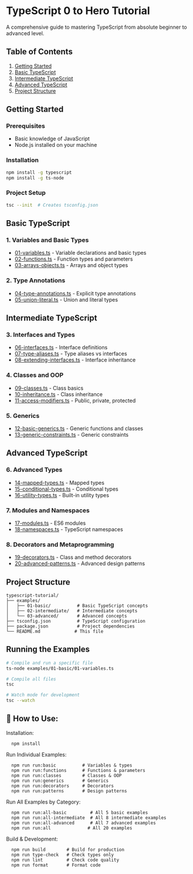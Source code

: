 # TypeScript 0 to Hero Tutorial

A comprehensive guide to mastering TypeScript from absolute beginner to advanced level.

## Table of Contents

1. [Getting Started](#getting-started)
2. [Basic TypeScript](#basic-typescript)
3. [Intermediate TypeScript](#intermediate-typescript)
4. [Advanced TypeScript](#advanced-typescript)
5. [Project Structure](#project-structure)

## Getting Started

### Prerequisites
- Basic knowledge of JavaScript
- Node.js installed on your machine

### Installation
```bash
npm install -g typescript
npm install -g ts-node
```

### Project Setup
```bash
tsc --init  # Creates tsconfig.json
```

## Basic TypeScript

### 1. Variables and Basic Types
- [01-variables.ts](./examples/01-basic/01-variables.ts) - Variable declarations and basic types
- [02-functions.ts](./examples/01-basic/02-functions.ts) - Function types and parameters
- [03-arrays-objects.ts](./examples/01-basic/03-arrays-objects.ts) - Arrays and object types

### 2. Type Annotations
- [04-type-annotations.ts](./examples/01-basic/04-type-annotations.ts) - Explicit type annotations
- [05-union-literal.ts](./examples/01-basic/05-union-literal.ts) - Union and literal types

## Intermediate TypeScript

### 3. Interfaces and Types
- [06-interfaces.ts](./examples/02-intermediate/06-interfaces.ts) - Interface definitions
- [07-type-aliases.ts](./examples/02-intermediate/07-type-aliases.ts) - Type aliases vs interfaces
- [08-extending-interfaces.ts](./examples/02-intermediate/08-extending-interfaces.ts) - Interface inheritance

### 4. Classes and OOP
- [09-classes.ts](./examples/02-intermediate/09-classes.ts) - Class basics
- [10-inheritance.ts](./examples/02-intermediate/10-inheritance.ts) - Class inheritance
- [11-access-modifiers.ts](./examples/02-intermediate/11-access-modifiers.ts) - Public, private, protected

### 5. Generics
- [12-basic-generics.ts](./examples/02-intermediate/12-basic-generics.ts) - Generic functions and classes
- [13-generic-constraints.ts](./examples/02-intermediate/13-generic-constraints.ts) - Generic constraints

## Advanced TypeScript

### 6. Advanced Types
- [14-mapped-types.ts](./examples/03-advanced/14-mapped-types.ts) - Mapped types
- [15-conditional-types.ts](./examples/03-advanced/15-conditional-types.ts) - Conditional types
- [16-utility-types.ts](./examples/03-advanced/16-utility-types.ts) - Built-in utility types

### 7. Modules and Namespaces
- [17-modules.ts](./examples/03-advanced/17-modules.ts) - ES6 modules
- [18-namespaces.ts](./examples/03-advanced/18-namespaces.ts) - TypeScript namespaces

### 8. Decorators and Metaprogramming
- [19-decorators.ts](./examples/03-advanced/19-decorators.ts) - Class and method decorators
- [20-advanced-patterns.ts](./examples/03-advanced/20-advanced-patterns.ts) - Advanced design patterns

## Project Structure
```
typescript-tutorial/
├── examples/
│   ├── 01-basic/          # Basic TypeScript concepts
│   ├── 02-intermediate/   # Intermediate concepts
│   └── 03-advanced/       # Advanced concepts
├── tsconfig.json          # TypeScript configuration
├── package.json           # Project dependencies
└── README.md             # This file
```

## Running the Examples

```bash
# Compile and run a specific file
ts-node examples/01-basic/01-variables.ts

# Compile all files
tsc

# Watch mode for development
tsc --watch
```

## 🚀 How to Use:

  Installation:

```
  npm install
```

  Run Individual Examples:

```
  npm run run:basic          # Variables & types
  npm run run:functions      # Functions & parameters  
  npm run run:classes        # Classes & OOP
  npm run run:generics       # Generics
  npm run run:decorators     # Decorators
  npm run run:patterns       # Design patterns
```

  Run All Examples by Category:

```
  npm run run:all-basic         # All 5 basic examples
  npm run run:all-intermediate  # All 8 intermediate examples  
  npm run run:all-advanced      # All 7 advanced examples
  npm run run:all              # All 20 examples
```

  Build & Development:

```
  npm run build        # Build for production
  npm run type-check   # Check types only
  npm run lint         # Check code quality
  npm run format       # Format code
```
